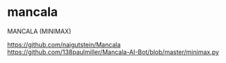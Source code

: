 # mancala

MANCALA (MINIMAX)

https://github.com/naigutstein/Mancala
https://github.com/138paulmiller/Mancala-AI-Bot/blob/master/minimax.py
